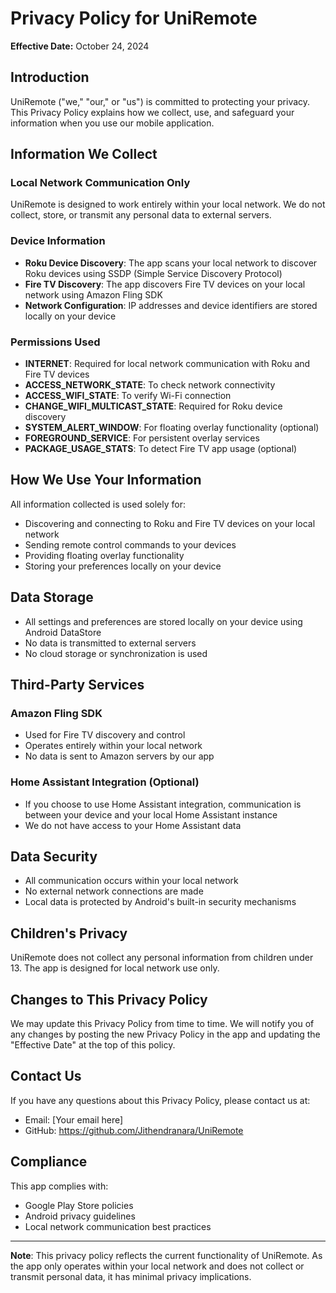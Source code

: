 # Privacy Policy for UniRemote

**Effective Date:** October 24, 2024

## Introduction

UniRemote ("we," "our," or "us") is committed to protecting your privacy. This Privacy Policy explains how we collect, use, and safeguard your information when you use our mobile application.

## Information We Collect

### Local Network Communication Only
UniRemote is designed to work entirely within your local network. We do not collect, store, or transmit any personal data to external servers.

### Device Information
- **Roku Device Discovery**: The app scans your local network to discover Roku devices using SSDP (Simple Service Discovery Protocol)
- **Fire TV Discovery**: The app discovers Fire TV devices on your local network using Amazon Fling SDK
- **Network Configuration**: IP addresses and device identifiers are stored locally on your device

### Permissions Used
- **INTERNET**: Required for local network communication with Roku and Fire TV devices
- **ACCESS_NETWORK_STATE**: To check network connectivity
- **ACCESS_WIFI_STATE**: To verify Wi-Fi connection
- **CHANGE_WIFI_MULTICAST_STATE**: Required for Roku device discovery
- **SYSTEM_ALERT_WINDOW**: For floating overlay functionality (optional)
- **FOREGROUND_SERVICE**: For persistent overlay services
- **PACKAGE_USAGE_STATS**: To detect Fire TV app usage (optional)

## How We Use Your Information

All information collected is used solely for:
- Discovering and connecting to Roku and Fire TV devices on your local network
- Sending remote control commands to your devices
- Providing floating overlay functionality
- Storing your preferences locally on your device

## Data Storage

- All settings and preferences are stored locally on your device using Android DataStore
- No data is transmitted to external servers
- No cloud storage or synchronization is used

## Third-Party Services

### Amazon Fling SDK
- Used for Fire TV discovery and control
- Operates entirely within your local network
- No data is sent to Amazon servers by our app

### Home Assistant Integration (Optional)
- If you choose to use Home Assistant integration, communication is between your device and your local Home Assistant instance
- We do not have access to your Home Assistant data

## Data Security

- All communication occurs within your local network
- No external network connections are made
- Local data is protected by Android's built-in security mechanisms

## Children's Privacy

UniRemote does not collect any personal information from children under 13. The app is designed for local network use only.

## Changes to This Privacy Policy

We may update this Privacy Policy from time to time. We will notify you of any changes by posting the new Privacy Policy in the app and updating the "Effective Date" at the top of this policy.

## Contact Us

If you have any questions about this Privacy Policy, please contact us at:
- Email: [Your email here]
- GitHub: https://github.com/Jithendranara/UniRemote

## Compliance

This app complies with:
- Google Play Store policies
- Android privacy guidelines
- Local network communication best practices

---

**Note**: This privacy policy reflects the current functionality of UniRemote. As the app only operates within your local network and does not collect or transmit personal data, it has minimal privacy implications.

